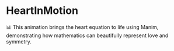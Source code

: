 # HeartInMotion

📊 This animation brings the heart equation to life using Manim, demonstrating how mathematics can beautifully represent love and symmetry.
